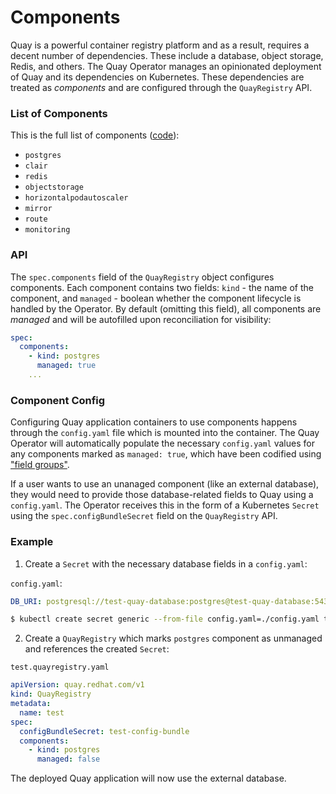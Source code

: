 # Components

Quay is a powerful container registry platform and as a result, requires a decent number of dependencies. These include a database, object storage, Redis, and others. The Quay Operator manages an opinionated deployment of Quay and its dependencies on Kubernetes. These dependencies are treated as _components_ and are configured through the `QuayRegistry` API.

### List of Components

This is the full list of components ([code](https://github.com/quay/quay-operator/tree/master/kustomize/components)):
- `postgres`
- `clair`
- `redis`
- `objectstorage`
- `horizontalpodautoscaler`
- `mirror`
- `route`
- `monitoring`

### API

The `spec.components` field of the `QuayRegistry` object configures components. Each component contains two fields: `kind` - the name of the component, and `managed` - boolean whether the component lifecycle is handled by the Operator. By default (omitting this field), all components are _managed_ and will be autofilled upon reconciliation for visibility:

```yaml
spec:
  components:
    - kind: postgres
      managed: true
    ...
```

### Component Config

Configuring Quay application containers to use components happens through the `config.yaml` file which is mounted into the container. The Quay Operator will automatically populate the necessary `config.yaml` values for any components marked as `managed: true`, which have been codified using ["field groups"](https://github.com/quay/config-tool/tree/master/pkg/lib/fieldgroups).

If a user wants to use an unanaged component (like an external database), they would need to provide those database-related fields to Quay using a `config.yaml`. The Operator receives this in the form of a Kubernetes `Secret` using the `spec.configBundleSecret` field on the `QuayRegistry` API.

### Example

1. Create a `Secret` with the necessary database fields in a `config.yaml`:

`config.yaml`:
```yaml
DB_URI: postgresql://test-quay-database:postgres@test-quay-database:5432/test-quay-database 
```

```sh
$ kubectl create secret generic --from-file config.yaml=./config.yaml test-config-bundle
```

2. Create a `QuayRegistry` which marks `postgres` component as unmanaged and references the created `Secret`:

`test.quayregistry.yaml`
```yaml
apiVersion: quay.redhat.com/v1
kind: QuayRegistry
metadata:
  name: test
spec:
  configBundleSecret: test-config-bundle
  components:
    - kind: postgres
      managed: false
```

The deployed Quay application will now use the external database.
